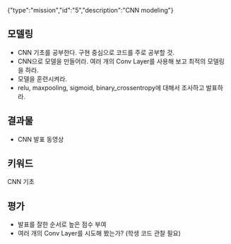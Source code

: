 {"type":"mission","id":"5","description":"CNN modeling"}
## 모델링
* CNN 기초를 공부한다. 구현 중심으로 코드를 주로 공부할 것.
* CNN으로 모델을 만들어라. 여러 개의 Conv Layer를 사용해 보고 최적의 모델링을 하라.
* 모델을 훈련시켜라.
* relu, maxpooling, sigmoid, binary_crossentropy에 대해서 조사하고 발표하라.

## 결과물
* CNN 발표 동영상

## 키워드
CNN 기초

## 평가
* 발표를 잘한 순서로 높은 점수 부여
* 여러 개의 Conv Layer를 시도해 봤는가? (학생 코드 관찰 필요)
